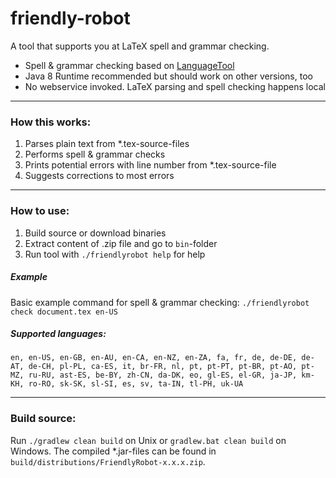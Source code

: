 # friendly-robot

A tool that supports you at LaTeX spell and grammar checking.

* Spell &amp; grammar checking based on [LanguageTool](https://github.com/languagetool-org/)
* Java 8 Runtime recommended but should work on other versions, too
* No webservice invoked. LaTeX parsing and spell checking happens local

---

### How this works:
1. Parses plain text from *.tex-source-files
2. Performs spell &amp; grammar checks
3. Prints potential errors with line number from *.tex-source-file
4. Suggests corrections to most errors

--- 

### How to use:
1. Build source or download binaries
2. Extract content of .zip file and go to `bin`-folder
3. Run tool with `./friendlyrobot help` for help

##### Example
Basic example command for spell &amp; grammar checking:
`./friendlyrobot check document.tex en-US`

##### Supported languages:
```
en, en-US, en-GB, en-AU, en-CA, en-NZ, en-ZA, fa, fr, de, de-DE, de-AT, de-CH, pl-PL, ca-ES, it, br-FR, nl, pt, pt-PT, pt-BR, pt-AO, pt-MZ, ru-RU, ast-ES, be-BY, zh-CN, da-DK, eo, gl-ES, el-GR, ja-JP, km-KH, ro-RO, sk-SK, sl-SI, es, sv, ta-IN, tl-PH, uk-UA
```


---

### Build source:

Run `./gradlew clean build` on Unix or `gradlew.bat clean build` on Windows.
The compiled *.jar-files can be found in `build/distributions/FriendlyRobot-x.x.x.zip`.